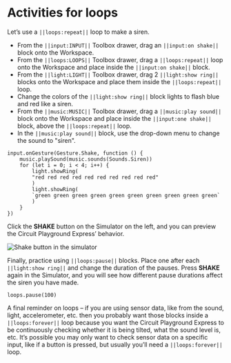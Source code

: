 # Activities for loops

Let’s use a `||loops:repeat||` loop to make a siren.

* From the `||input:INPUT||` Toolbox drawer, drag an `||input:on shake||` block onto the Workspace.
* From the `||loops:LOOPS||` Toolbox drawer, drag a `||loops:repeat||` loop onto the Workspace and place inside the `||input:on shake||` block.
* From the `||light:LIGHT||` Toolbox drawer, drag 2 `||light:show ring||` blocks onto the Workspace and place them inside the `||loops:repeat||` loop.
* Change the colors of the `||light:show ring||` block lights to flash blue and red like a siren.
* From the `||music:MUSIC||` Toolbox drawer, drag a `||music:play sound||` block onto the Workspace and place inside the `||input:one shake||` block, above the `||loops:repeat||` loop.
* In the `||music:play sound||` block, use the drop-down menu to change the sound to "siren".

```blocks
input.onGesture(Gesture.Shake, function () {
    music.playSound(music.sounds(Sounds.Siren))
    for (let i = 0; i < 4; i++) {
        light.showRing(
        "red red red red red red red red red red"
        )
        light.showRing(
        `green green green green green green green green green green`
        )
    }
})
```

Click the **SHAKE** button on the Simulator on the left, and you can preview the Circuit Playground Express’ behavior.

![Shake button in the simulator](/static/courses/maker/general/coding/simulator-shake.png)

Finally, practice using `||loops:pause||` blocks. Place one after each `||light:show ring||` and change the duration of the pauses. Press **SHAKE** again in the Simulator, and you will see how different pause durations affect the siren you have made.

```block
loops.pause(100)
```

A final reminder on loops – if you are using sensor data, like from the sound, light, accelerometer, etc. then you probably want those blocks inside a `||loops:forever||` loop because you want the Circuit Playground Express to be continuously checking whether it is being tilted, what the sound level is, etc. It’s possible you may only want to check sensor data on a specific input, like if a button is pressed, but usually you’ll need a `||loops:forever||` loop.